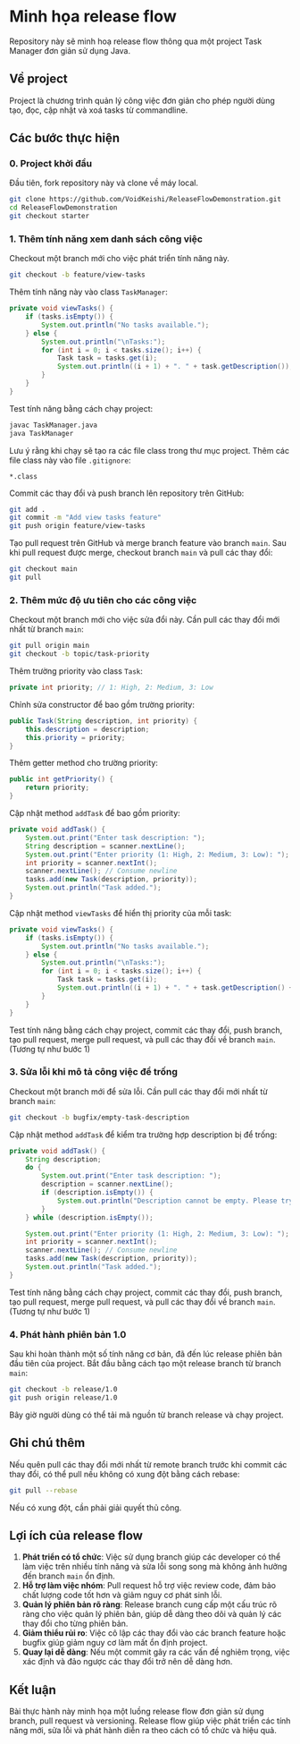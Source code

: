 # Minh họa release flow
Repository này sẽ minh hoạ release flow thông qua một project Task Manager đơn giản sử dụng Java.

## Về project
Project là chương trình quản lý công việc đơn giản cho phép người dùng tạo, đọc, cập nhật và xoá tasks từ commandline.

## Các bước thực hiện

### 0. Project khởi đầu
Đầu tiên, fork repository này và clone về máy local.
```bash
git clone https://github.com/VoidKeishi/ReleaseFlowDemonstration.git
cd ReleaseFlowDemonstration
git checkout starter
```

### 1. Thêm tính năng xem danh sách công việc

Checkout một branch mới cho việc phát triển tính năng này.
```bash
git checkout -b feature/view-tasks
```

Thêm tính năng này vào class `TaskManager`:
```java
private void viewTasks() {
    if (tasks.isEmpty()) {
        System.out.println("No tasks available.");
    } else {
        System.out.println("\nTasks:");
        for (int i = 0; i < tasks.size(); i++) {
            Task task = tasks.get(i);
            System.out.println((i + 1) + ". " + task.getDescription());
        }
    }
}
```

Test tính năng bằng cách chạy project:
```bash
javac TaskManager.java
java TaskManager
```

Lưu ý rằng khi chạy sẽ tạo ra các file class trong thư mục project. Thêm các file class này vào file `.gitignore`:
```
*.class
```

Commit các thay đổi và push branch lên repository trên GitHub:
```bash
git add .
git commit -m "Add view tasks feature"
git push origin feature/view-tasks
```

Tạo pull request trên GitHub và merge branch feature vào branch `main`. Sau khi pull request được merge, checkout branch `main` và pull các thay đổi:
```bash
git checkout main
git pull
```

### 2. Thêm mức độ ưu tiên cho các công việc

Checkout một branch mới cho việc sửa đổi này. Cần pull các thay đổi mới nhất từ branch `main`:
```bash
git pull origin main
git checkout -b topic/task-priority
```

Thêm trường priority vào class `Task`:
```java
private int priority; // 1: High, 2: Medium, 3: Low
```

Chỉnh sửa constructor để bao gồm trường priority:
```java
public Task(String description, int priority) {
    this.description = description;
    this.priority = priority;
}
```

Thêm getter method cho trường priority:
```java
public int getPriority() {
    return priority;
}
```

Cập nhật method `addTask` để bao gồm priority:
```java
private void addTask() {
    System.out.print("Enter task description: ");
    String description = scanner.nextLine();
    System.out.print("Enter priority (1: High, 2: Medium, 3: Low): ");
    int priority = scanner.nextInt();
    scanner.nextLine(); // Consume newline
    tasks.add(new Task(description, priority));
    System.out.println("Task added.");
}
```

Cập nhật method `viewTasks` để hiển thị priority của mỗi task:
```java
private void viewTasks() {
    if (tasks.isEmpty()) {
        System.out.println("No tasks available.");
    } else {
        System.out.println("\nTasks:");
        for (int i = 0; i < tasks.size(); i++) {
            Task task = tasks.get(i);
            System.out.println((i + 1) + ". " + task.getDescription() + " (Priority: " + task.getPriority() + ")");
        }
    }
}
```

Test tính năng bằng cách chạy project, commit các thay đổi, push branch, tạo pull request, merge pull request, và pull các thay đổi về branch `main`. (Tương tự như bước 1)

### 3. Sửa lỗi khi mô tả công việc để trống

Checkout một branch mới để sửa lỗi. Cần pull các thay đổi mới nhất từ branch `main`:
```bash
git checkout -b bugfix/empty-task-description
```

Cập nhật method `addTask` để kiểm tra trường hợp description bị để trống:
```java
private void addTask() {
    String description;
    do {
        System.out.print("Enter task description: ");
        description = scanner.nextLine();
        if (description.isEmpty()) {
            System.out.println("Description cannot be empty. Please try again.");
        }
    } while (description.isEmpty());

    System.out.print("Enter priority (1: High, 2: Medium, 3: Low): ");
    int priority = scanner.nextInt();
    scanner.nextLine(); // Consume newline
    tasks.add(new Task(description, priority));
    System.out.println("Task added.");
}
```

Test tính năng bằng cách chạy project, commit các thay đổi, push branch, tạo pull request, merge pull request, và pull các thay đổi về branch `main`. (Tương tự như bước 1)

### 4. Phát hành phiên bản 1.0

Sau khi hoàn thành một số tính năng cơ bản, đã đến lúc release phiên bản đầu tiên của project. Bắt đầu bằng cách tạo một release branch từ branch `main`:
```bash
git checkout -b release/1.0
git push origin release/1.0
```

Bây giờ người dùng có thể tải mã nguồn từ branch release và chạy project.

## Ghi chú thêm
Nếu quên pull các thay đổi mới nhất từ remote branch trước khi commit các thay đổi, có thể pull nếu không có xung đột bằng cách rebase:
```bash
git pull --rebase
```
Nếu có xung đột, cần phải giải quyết thủ công.

## Lợi ích của release flow

1. **Phát triển có tổ chức**: Việc sử dụng branch giúp các developer có thể làm việc trên nhiều tính năng và sửa lỗi song song mà không ảnh hưởng đến branch `main` ổn định.
2. **Hỗ trợ làm việc nhóm**: Pull request hỗ trợ việc review code, đảm bảo chất lượng code tốt hơn và giảm nguy cơ phát sinh lỗi.
3. **Quản lý phiên bản rõ ràng**: Release branch cung cấp một cấu trúc rõ ràng cho việc quản lý phiên bản, giúp dễ dàng theo dõi và quản lý các thay đổi cho từng phiên bản.
4. **Giảm thiểu rủi ro**: Việc cô lập các thay đổi vào các branch feature hoặc bugfix giúp giảm nguy cơ làm mất ổn định project.
5. **Quay lại dễ dàng**: Nếu một commit gây ra các vấn đề nghiêm trọng, việc xác định và đảo ngược các thay đổi trở nên dễ dàng hơn.

## Kết luận
Bài thực hành này minh họa một luồng release flow đơn giản sử dụng branch, pull request và versioning. Release flow giúp việc phát triển các tính năng mới, sửa lỗi và phát hành diễn ra theo cách có tổ chức và hiệu quả.


